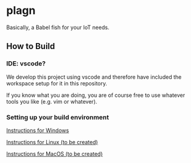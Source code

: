 # plagn
Basically, a Babel fish for your IoT needs.

## How to Build

### IDE: vscode?

We develop this project using vscode and therefore have included the workspace setup for it in this repository.

If you know what you are doing, you are of course free to use whatever tools you like (e.g. vim or whatever).

### Setting up your build environment

[Instructions for Windows](./BuildWindows.md)

[Instructions for Linux (to be created)](./BuildLinux.md)

[Instructions for MacOS (to be created)](./BuildMacOS.md)
